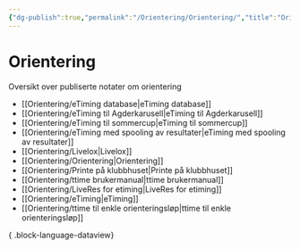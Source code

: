 ```yaml
---
{"dg-publish":true,"permalink":"/Orientering/Orientering/","title":"Orientering"}
---
```



# Orientering

Oversikt over publiserte notater om orientering
- [[Orientering/eTiming database\|eTiming database]]
- [[Orientering/eTiming til Agderkarusell\|eTiming til Agderkarusell]]
- [[Orientering/eTiming til sommercup\|eTiming til sommercup]]
- [[Orientering/eTiming med spooling av resultater\|eTiming med spooling av resultater]]
- [[Orientering/Livelox\|Livelox]]
- [[Orientering/Orientering\|Orientering]]
- [[Orientering/Printe på klubbhuset\|Printe på klubbhuset]]
- [[Orientering/ttime brukermanual\|ttime brukermanual]]
- [[Orientering/LiveRes for etiming\|LiveRes for etiming]]
- [[Orientering/eTiming\|eTiming]]
- [[Orientering/ttime til enkle orienteringsløp\|ttime til enkle orienteringsløp]]

{ .block-language-dataview}